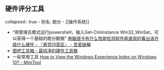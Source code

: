 ## 硬件评分工具
collapsed:: true
	- 别名: 跑分
	- [[操作系统]]
- “用管理员模式运行powershell，输入Get-CimInstance Win32_WinSat，可以获得一个基础的跑分数据” [电脑很卡有什么性能检测软件能直观的看出该升级什么硬件 - 『悬赏问答区』 - 吾爱破解](https://www.52pojie.cn/thread-1913089-1-1.html)
- [图吧工具箱 - 最纯净的硬件工具箱](https://www.tbtool.cn/index.html#container_23932c22)
- 一些常用工具 [How to View the Windows Experience Index on Windows 10? - MiniTool](https://www.minitool.com/news/windows-experience-score.html)